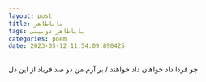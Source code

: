 ```yaml
---
layout: post
title: باباطاهر
tags: باباطاهر دوبیتی
categories: poem
date: 2023-05-12 11:54:09.890425
---
```


چو فردا داد خواهان داد خواهند / بر آرم من دو صد فریاد از این دل